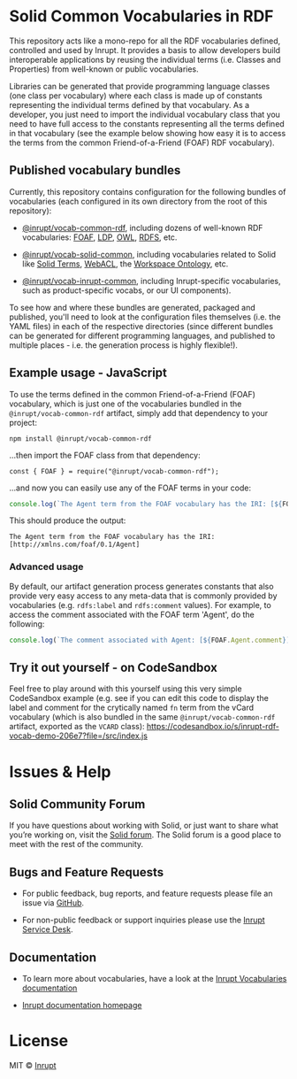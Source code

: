 # Solid Common Vocabularies in RDF

This repository acts like a mono-repo for all the RDF vocabularies defined,
controlled and used by Inrupt. It provides a basis to allow developers build
interoperable applications by reusing the individual terms (i.e. Classes and
Properties) from well-known or public vocabularies. 

Libraries can be generated that provide programming language classes (one class
per vocabulary) where each class is made up of constants representing the
individual terms defined by that vocabulary. As a developer, you just need to
import the individual vocabulary class that you need to have full access to
the constants representing all the terms defined in that vocabulary (see
the example below showing how easy it is to access the terms from the common
Friend-of-a-Friend (FOAF) RDF vocabulary).

## Published vocabulary bundles

Currently, this repository contains configuration for the following bundles of
vocabularies (each configured in its own directory from the root of this
repository):

 - [@inrupt/vocab-common-rdf](https://www.npmjs.com/package/@inrupt/vocab-common-rdf),
 including dozens of well-known RDF vocabularies: [FOAF](http://xmlns.com/foaf/spec/), 
 [LDP](http://www.w3.org/ns/ldp#), [OWL](http://www.w3.org/2002/07/owl#),
 [RDFS](http://www.w3.org/2000/01/rdf-schema#), etc.
 
 - [@inrupt/vocab-solid-common](https://www.npmjs.com/package/@inrupt/vocab-solid-common), 
 including vocabularies related to Solid like [Solid Terms](https://www.w3.org/ns/solid/terms), 
 [WebACL](http://www.w3.org/ns/auth/acl#), the [Workspace Ontology](http://www.w3.org/ns/pim/space), etc.
 
 - [@inrupt/vocab-inrupt-common](https://www.npmjs.com/package/@inrupt/vocab-inrupt-common), 
 including Inrupt-specific vocabularies, such as product-specific vocabs, or our
 UI components).

To see how and where these bundles are generated, packaged and published, you'll
need to look at the configuration files themselves (i.e. the YAML files) in each
of the respective directories (since different bundles can be generated for
different programming languages, and published to multiple places - i.e. the
generation process is highly flexible!).

## Example usage - JavaScript

To use the terms defined in the common Friend-of-a-Friend (FOAF) vocabulary,
which is just one of the vocabularies bundled in the `@inrupt/vocab-common-rdf`
artifact, simply add that dependency to your project:

```shell
npm install @inrupt/vocab-common-rdf
```

...then import the FOAF class from that dependency:
```
const { FOAF } = require("@inrupt/vocab-common-rdf");
```

...and now you can easily use any of the FOAF terms in your code:
```javascript
console.log(`The Agent term from the FOAF vocabulary has the IRI: [${FOAF.Agent}]`);
```

This should produce the output:
```shell
The Agent term from the FOAF vocabulary has the IRI: [http://xmlns.com/foaf/0.1/Agent]
```

### Advanced usage

By default, our artifact generation process generates constants that also provide
very easy access to any meta-data that is commonly provided by vocabularies (e.g.
`rdfs:label` and `rdfs:comment` values). For example, to access the comment
associated with the FOAF term 'Agent', do the following:

```javascript
console.log(`The comment associated with Agent: [${FOAF.Agent.comment}]`);
```

## Try it out yourself - on CodeSandbox

Feel free to play around with this yourself using this very simple CodeSandbox
example (e.g. see if you can edit this code to display the label and comment for
the crytically named `fn` term from the vCard vocabulary (which is also bundled
in the same `@inrupt/vocab-common-rdf` artifact, exported as the `VCARD` class):
https://codesandbox.io/s/inrupt-rdf-vocab-demo-206e7?file=/src/index.js

# Issues & Help

## Solid Community Forum

If you have questions about working with Solid, or just want to share what
you’re working on, visit the [Solid forum](https://forum.solidproject.org/). The
Solid forum is a good place to meet with the rest of the community.

## Bugs and Feature Requests

- For public feedback, bug reports, and feature requests please file an issue
via [GitHub](https://github.com/inrupt/solid-vocab-common-rdf/issues/).

- For non-public feedback or support inquiries please use the
[Inrupt Service Desk](https://inrupt.atlassian.net/servicedesk).

## Documentation
- To learn more about vocabularies, have a look at the
[Inrupt Vocabularies documentation](https://solidproject.org/for-developers/apps/vocabularies)
 
- [Inrupt documentation homepage](https://docs.inrupt.com/)

# License

MIT © [Inrupt](https://inrupt.com)
